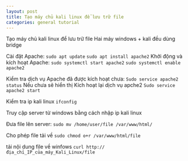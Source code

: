 ```yaml
---
layout: post
title: Tạo máy chủ kali linux để lưu trữ file
categories: general tutorial
---
```


Tạo máy chủ kali linux để lưu trữ file
Hai máy windows + kali đều dùng bridge

Cài đặt Apache:
```sudo apt update```
```sudo apt install apache2```
Khởi động và kích hoạt Apache:
```sudo systemctl start apache2```
```sudo systemctl enable apache2```

Kiểm tra dịch vụ Apache đã được kích hoạt chưa:
```Sudo service apache2 status```
Nếu chưa sẽ hiển thị
Kích hoạt lại dịch vụ apche2 
```Sudo service apache2 start```

Kiểm tra ip kali linux ```ifconfig```

Truy cập server từ windows bằng cách nhập ip kali linux

Đưa file lên server:
```sudo mv /home/user/file /var/www/html/```

Cho phép file tải về
```sudo chmod o+r /var/www/html/file```

tải nội dung file về winfows
```curl http://địa_chỉ_IP_của_máy_Kali_Linux/file```
